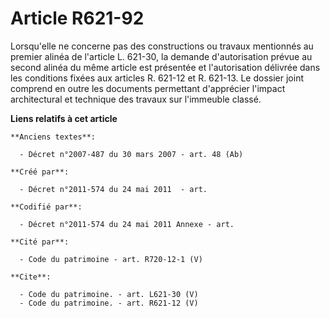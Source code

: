 # Article R621-92

Lorsqu'elle ne concerne pas des constructions ou travaux mentionnés au premier alinéa de l'article L. 621-30, la demande
d'autorisation prévue au second alinéa du même article est présentée et l'autorisation délivrée dans les conditions fixées
aux articles R. 621-12 et R. 621-13. Le dossier joint comprend en outre les documents permettant d'apprécier l'impact
architectural et technique des travaux sur l'immeuble classé.

**Liens relatifs à cet article**

	**Anciens textes**:

	  - Décret n°2007-487 du 30 mars 2007 - art. 48 (Ab)

	**Créé par**:

	  - Décret n°2011-574 du 24 mai 2011  - art.

	**Codifié par**:

	  - Décret n°2011-574 du 24 mai 2011 Annexe - art.

	**Cité par**:

	  - Code du patrimoine - art. R720-12-1 (V)

	**Cite**:

	  - Code du patrimoine. - art. L621-30 (V)
	  - Code du patrimoine. - art. R621-12 (V)
